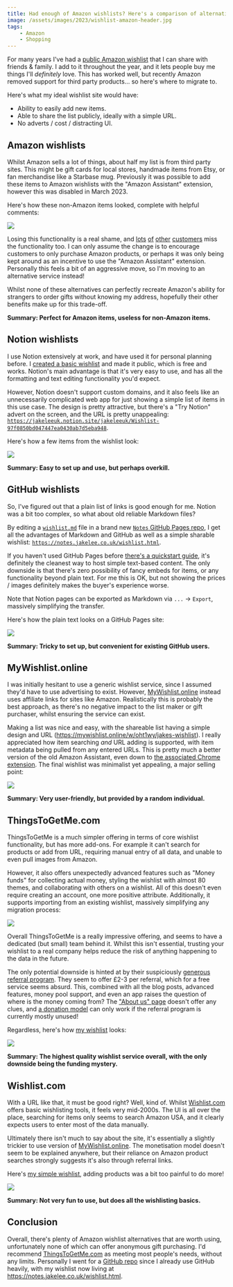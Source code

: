 ```yaml
---
title: Had enough of Amazon wishlists? Here's a comparison of alternative services!
image: /assets/images/2023/wishlist-amazon-header.jpg
tags:
    - Amazon
    - Shopping
---
```


For many years I've had a [public Amazon wishlist](https://www.amazon.co.uk/hz/wishlist/ls/25U6KHU9XCK4B/) that I can share with friends & family. I add to it throughout the year, and it lets people buy me things I'll *definitely* love. This has worked well, but recently Amazon removed support for third party products... so here's where to migrate to.

Here's what my ideal wishlist site would have:

* Ability to easily add new items.
* Able to share the list publicly, ideally with a simple URL.
* No adverts / cost / distracting UI.

## Amazon wishlists

Whilst Amazon sells a lot of things, about half my list is from third party sites. This might be gift cards for local stores, handmade items from Etsy, or fan merchandise like a Starbase mug. Previously it was possible to add these items to Amazon wishlists with the "Amazon Assistant" extension, however this was disabled in March 2023.

Here's how these non-Amazon items looked, complete with helpful comments:

[![](/assets/images/2023/wishlist-amazon.png)](/assets/images/2023/wishlist-amazon.png)

Losing this functionality is a real shame, and [lots](https://www.reddit.com/r/amazonprime/comments/12dy8vh/how_to_add_nonamazon_web_links_to_wish_list/) [of](https://www.reddit.com/r/amazonprime/comments/133131v/is_it_just_me_or_is_it_no_longer_possible_to_add/) [other](https://www.reddit.com/r/AskUK/comments/12dqoy7/alternatives_to_amazon_wishlists/) [customers](https://www.reddit.com/r/amazon/comments/3e3qr3/problems_adding_things_to_wishlist/) miss the functionality too. I can only assume the change is to encourage customers to only purchase Amazon products, or perhaps it was only being kept around as an incentive to use the "Amazon Assistant" extension. Personally this feels a bit of an aggressive move, so I'm moving to an alternative service instead!

Whilst none of these alternatives can perfectly recreate Amazon's ability for strangers to order gifts without knowing my address, hopefully their other benefits make up for this trade-off.

**Summary: Perfect for Amazon items, useless for non-Amazon items.**

## Notion wishlists

I use Notion extensively at work, and have used it for personal planning before. I [created a basic wishlist](https://jakeleeuk.notion.site/jakeleeuk/Wishlist-97f0850bd047447ea0430ab7d5eba948) and made it public, which is free and works. Notion's main advantage is that it's very easy to use, and has all the formatting and text editing functionality you'd expect.

However, Notion doesn't support custom domains, and it also feels like an unnecessarily complicated web app for just showing a simple list of items in this use case. The design is pretty attractive, but there's a "Try Notion" advert on the screen, and the URL is pretty unappealing: [`https://jakeleeuk.notion.site/jakeleeuk/Wishlist-97f0850bd047447ea0430ab7d5eba948`](https://jakeleeuk.notion.site/jakeleeuk/Wishlist-97f0850bd047447ea0430ab7d5eba948).

Here's how a few items from the wishlist look:

[![](/assets/images/2023/wishlist-notion.png)](/assets/images/2023/wishlist-notion.png)

**Summary: Easy to set up and use, but perhaps overkill.**

## GitHub wishlists

So, I've figured out that a plain list of links is good enough for me. Notion was a bit too complex, so what about old reliable Markdown files? 

By editing a [`wishlist.md`](https://github.com/JakeSteam/Notes/blob/main/wishlist.md) file in a brand new [`Notes` GitHub Pages repo](https://github.com/JakeSteam/Notes), I get all the advantages of Markdown and GitHub as well as a simple sharable wishlist: [`https://notes.jakelee.co.uk/wishlist.html`](https://notes.jakelee.co.uk/wishlist.html).

If you haven't used GitHub Pages before [there's a quickstart guide](https://docs.github.com/en/pages/quickstart), it's definitely the cleanest way to host simple text-based content. The only downside is that there's zero possibility of fancy embeds for items, or any functionality beyond plain text. For me this is OK, but not showing the prices / images definitely makes the buyer's experience worse.

Note that Notion pages can be exported as Markdown via `...` -> `Export`, massively simplifying the transfer.

Here's how the plain text looks on a GitHub Pages site:

[![](/assets/images/2023/wishlist-github.png)](/assets/images/2023/wishlist-github.png)

**Summary: Tricky to set up, but convenient for existing GitHub users.**

## MyWishlist.online

I was initially hesitant to use a generic wishlist service, since I assumed they'd have to use advertising to exist. However, [MyWishlist.online](https://mywishlist.online) instead uses affiliate links for sites like Amazon. Realistically this is probably the best approach, as there's no negative impact to the list maker or gift purchaser, whilst ensuring the service can exist.

Making a list was nice and easy, with the shareable list having a simple design and URL (<https://mywishlist.online/w/oht1wy/jakes-wishlist>). I really appreciated how item searching *and* URL adding is supported, with item metadata being pulled from any entered URLs. This is pretty much a better version of the old Amazon Assistant, even down to [the associated Chrome extension](https://chrome.google.com/webstore/detail/my-wishlist/aiamggmmifaolnpbgbdepbpflnhdfgkg). The final wishlist was minimalist yet appealing, a major selling point:

[![](/assets/images/2023/wishlist-mywishlist.png)](/assets/images/2023/wishlist-mywishlist.png)

**Summary: Very user-friendly, but provided by a random individual.**

## ThingsToGetMe.com

ThingsToGetMe is a much simpler offering in terms of core wishlist functionality, but has more add-ons. For example it can't search for products or add from URL, requiring manual entry of all data, and unable to even pull images from Amazon.

However, it also offers unexpectedly advanced features such as "Money funds" for collecting actual money, styling the wishlist with almost 80 themes, and collaborating with others on a wishlist. All of this doesn't even require creating an account, one more positive attribute. Additionally, it supports importing from an existing wishlist, massively simplifying any migration process:

[![](/assets/images/2023/wishlist-thingstogetme-import.png)](/assets/images/2023/wishlist-thingstogetme-import.png)

Overall ThingsToGetMe is a really impressive offering, and seems to have a dedicated (but small) team behind it. Whilst this isn't essential, trusting your wishlist to a real company helps reduce the risk of anything happening to the data in the future. 

The only potential downside is hinted at by their suspiciously [generous referral program](https://www.thingstogetme.com/referrals). They seem to offer £2-3 per referral, which for a free service seems absurd. This, combined with all the blog posts, advanced features, money pool support, and even an app raises the question of where is the money coming from? The ["About us" page](https://www.thingstogetme.com/about-us) doesn't offer any clues, and [a donation model](https://www.thingstogetme.com/support-the-creators) can only work if the referral program is currently mostly unused! 

Regardless, here's how [my wishlist](https://www.thingstogetme.com/687610a69c79) looks:

[![](/assets/images/2023/wishlist-thingstogetme.png)](/assets/images/2023/wishlist-thingstogetme.png)

**Summary: The highest quality wishlist service overall, with the only downside being the funding mystery.** 

## Wishlist.com

With a URL like that, it must be good right? Well, kind of. Whilst [Wishlist.com](https://wishlist.com) offers basic wishlisting tools, it feels very mid-2000s. The UI is all over the place, searching for items only seems to search Amazon USA, and it clearly expects users to enter most of the data manually. 

Ultimately there isn't much to say about the site, it's essentially a slightly trickier to use version of [MyWishlist.online](#mywishlistonline). The monetisation model doesn't seem to be explained anywhere, but their reliance on Amazon product searches strongly suggests it's also through referral links. 

Here's [my simple wishlist](https://www.wishlist.com/l/0ElWWW), adding products was a bit too painful to do more!

[![](/assets/images/2023/wishlist-wishlistcom.png)](/assets/images/2023/wishlist-wishlistcom.png)

**Summary: Not very fun to use, but does all the wishlisting basics.**

## Conclusion

Overall, there's plenty of Amazon wishlist alternatives that are worth using, unfortunately none of which can offer anonymous gift purchasing. I'd recommend [ThingsToGetMe.com](#thingstogetmecom) as meeting most people's needs, without any limits. Personally I went for a [GitHub repo](#github-wishlists) since I already use GitHub heavily, with my wishlist now living at <https://notes.jakelee.co.uk/wishlist.html>. 
